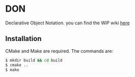 # DON
Declarative Object Notation.
you can find the WIP wiki [here](https://ellipse12.gitbook.io/don)


## Installation
CMake and Make are required. The commands are:
```bash
$ mkdir build && cd build
$ cmake ..
$ make
```
